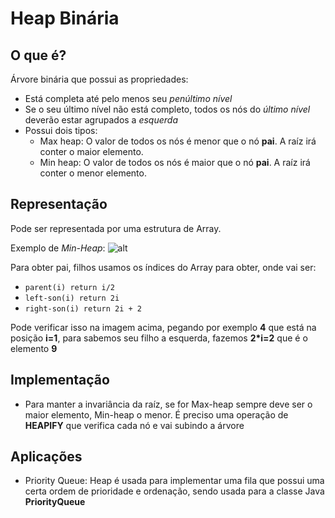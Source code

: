 # Heap Binária

## O que é?

Árvore binária que possui as propriedades:

- Está completa até pelo menos seu *penúltimo nível*
- Se o seu último nível não está completo, todos os nós do *último nível* deverão estar agrupados a *esquerda*
- Possui dois tipos:
    - Max heap: O valor de todos os nós é menor que o nó **pai**. A raíz irá conter o maior elemento.
    - Min heap: O valor de todos os nós é maior que o nó **pai**. A raíz irá conter o menor elemento.

## Representação

Pode ser representada por uma estrutura de Array.

Exemplo de *Min-Heap*:
![alt](https://codigocomcafe.files.wordpress.com/2010/09/heap1.png)

Para obter pai, filhos usamos os índices do Array para obter, onde vai ser:

- `parent(i) return i/2`
- `left-son(i) return 2i`
- `right-son(i) return 2i + 2`

Pode verificar isso na imagem acima, pegando por exemplo **4** que está na posição **i=1**, para sabemos seu filho a esquerda, fazemos **2*i=2** que é o elemento **9**


## Implementação

- Para manter a invariância da raíz, se for Max-heap sempre deve ser o maior elemento, Min-heap o menor. É preciso uma operação de **HEAPIFY** que verifica cada nó e vai subindo a árvore


## Aplicações
- Priority Queue: Heap é usada para implementar uma fila que possui uma certa ordem de prioridade e ordenação, sendo usada para a classe Java **PriorityQueue**
